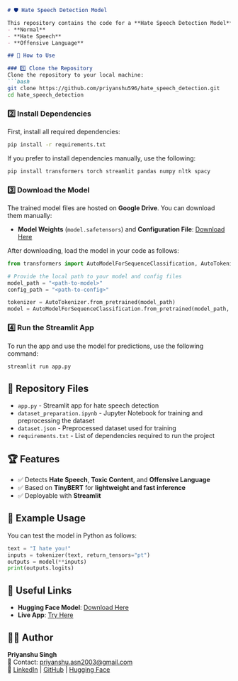 

```markdown
# 🛡️ Hate Speech Detection Model

This repository contains the code for a **Hate Speech Detection Model** using **TinyBERT**. The model is trained to classify text into the following categories:
- **Normal**
- **Hate Speech**
- **Offensive Language**

## 🚀 How to Use

### 1️⃣ Clone the Repository
Clone the repository to your local machine:
```bash
git clone https://github.com/priyanshu596/hate_speech_detection.git
cd hate_speech_detection
```

### 2️⃣ Install Dependencies
First, install all required dependencies:
```bash
pip install -r requirements.txt
```
If you prefer to install dependencies manually, use the following:
```bash
pip install transformers torch streamlit pandas numpy nltk spacy
```

### 3️⃣ Download the Model
The trained model files are hosted on **Google Drive**. You can download them manually:
- **Model Weights** (`model.safetensors`) and **Configuration File**: [Download Here](https://drive.google.com/drive/folders/1nDcc6Bgt7tMa-BqGNLtNmKlDuDO09xzz?usp=drive_link)

After downloading, load the model in your code as follows:
```python
from transformers import AutoModelForSequenceClassification, AutoTokenizer

# Provide the local path to your model and config files
model_path = "<path-to-model>"
config_path = "<path-to-config>"

tokenizer = AutoTokenizer.from_pretrained(model_path)
model = AutoModelForSequenceClassification.from_pretrained(model_path, config=config_path)
```

### 4️⃣ Run the Streamlit App
To run the app and use the model for predictions, use the following command:
```bash
streamlit run app.py
```

## 📂 Repository Files
- `app.py` - Streamlit app for hate speech detection
- `dataset_preparation.ipynb` - Jupyter Notebook for training and preprocessing the dataset
- `dataset.json` - Preprocessed dataset used for training
- `requirements.txt` - List of dependencies required to run the project

## 🏆 Features
- ✅ Detects **Hate Speech**, **Toxic Content**, and **Offensive Language**
- ✅ Based on **TinyBERT** for **lightweight and fast inference**
- ✅ Deployable with **Streamlit**

## 📌 Example Usage
You can test the model in Python as follows:
```python
text = "I hate you!"
inputs = tokenizer(text, return_tensors="pt")
outputs = model(**inputs)
print(outputs.logits)
```

## 🔗 Useful Links
- **Hugging Face Model**: [Download Here](https://huggingface.co/priyanshu201/Hate_speech_detection)
- **Live App**: [Try Here](https://huggingface.co/spaces/priyanshu201/hate_speech)

## 👨‍💻 Author
**Priyanshu Singh**  
📧 Contact: priyanshu.asn2003@gmail.com  
🔗 [LinkedIn](https://www.linkedin.com/in/priyanshu-singh-22b4a3207/) | [GitHub](https://github.com/priyanshu596) | [Hugging Face](https://huggingface.co/priyanshu201)

